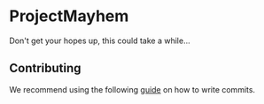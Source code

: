 # ProjectMayhem
Don't get your hopes up, this could take a while...

## Contributing
We recommend using the following [guide](https://github.com/erlang/otp/wiki/Writing-good-commit-messages) on how to write commits.
